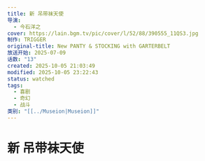 ```yaml
---
title: 新 吊带袜天使
导演:
  - 今石洋之
cover: https://lain.bgm.tv/pic/cover/l/52/88/390555_11QS3.jpg
制作: TRIGGER
original-title: New PANTY & STOCKING with GARTERBELT
放送开始: 2025-07-09
话数: "13"
created: 2025-10-05 21:03:49
modified: 2025-10-05 23:22:43
status: watched
tags:
  - 喜剧
  - 奇幻
  - 战斗
类别: "[[../Museion|Museion]]"
---
```


# 新 吊带袜天使



